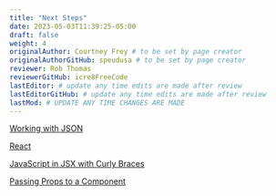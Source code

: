 ```yaml
---
title: "Next Steps"
date: 2023-05-03T11:39:25-05:00
draft: false
weight: 4
originalAuthor: Courtney Frey # to be set by page creator
originalAuthorGitHub: speudusa # to be set by page creator
reviewer: Rob Thomas
reviewerGitHub: icre8FreeCode
lastEditor: # update any time edits are made after review
lastEditorGitHub: # update any time edits are made after review
lastMod: # UPDATE ANY TIME CHANGES ARE MADE
---
```


[Working with JSON](http://localhost:8081/devdocs_en_javascript_2025-01/global_objects/json)

[React](http://localhost:8081/devdocs_en_react_2025-01/index)

[JavaScript in JSX with Curly Braces](http://localhost:8081/devdocs_en_react_2025-01/learn/javascript-in-jsx-with-curly-braces)

[Passing Props to a Component](http://localhost:8081/devdocs_en_react_2025-01/learn/passing-props-to-a-component)